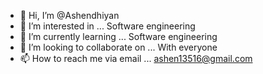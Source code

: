 - 👋 Hi, I’m @Ashendhiyan
- 👀 I’m interested in ... Software engineering
- 🌱 I’m currently learning ... Software engineering
- 💞️ I’m looking to collaborate on ... With everyone
- 📫 How to reach me via email ... ashen13516@gmail.com

<!---
Ashendhiyan/Ashendhiyan is a ✨ special ✨ repository because its `README.md` (this file) appears on your GitHub profile.
You can click the Preview link to take a look at your changes.
--->
